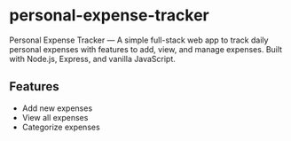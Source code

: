 # personal-expense-tracker
Personal Expense Tracker — A simple full-stack web app to track daily personal expenses with features to add, view, and manage expenses. Built with Node.js, Express, and vanilla JavaScript.

## Features

- Add new expenses  
- View all expenses  
- Categorize expenses  

